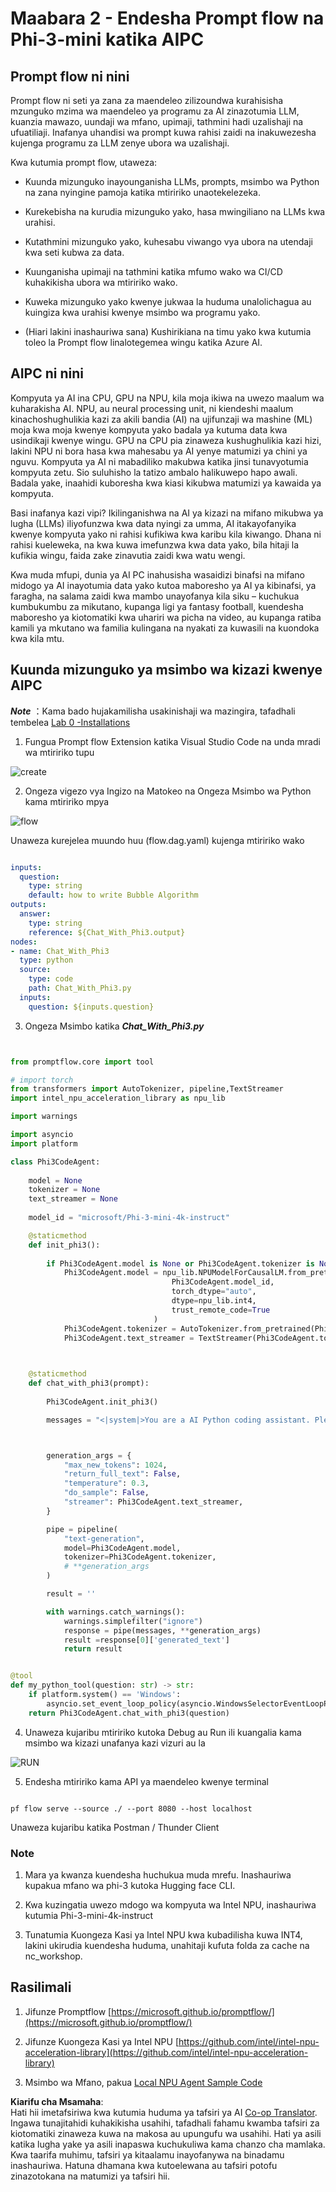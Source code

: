 <!--
CO_OP_TRANSLATOR_METADATA:
{
  "original_hash": "bc29f7fe7fc16bed6932733eac8c81b8",
  "translation_date": "2025-07-17T04:00:51+00:00",
  "source_file": "md/02.Application/02.Code/Phi3/VSCodeExt/HOL/AIPC/02.PromptflowWithNPU.md",
  "language_code": "sw"
}
-->
# **Maabara 2 - Endesha Prompt flow na Phi-3-mini katika AIPC**

## **Prompt flow ni nini**

Prompt flow ni seti ya zana za maendeleo zilizoundwa kurahisisha mzunguko mzima wa maendeleo ya programu za AI zinazotumia LLM, kuanzia mawazo, uundaji wa mfano, upimaji, tathmini hadi uzalishaji na ufuatiliaji. Inafanya uhandisi wa prompt kuwa rahisi zaidi na inakuwezesha kujenga programu za LLM zenye ubora wa uzalishaji.

Kwa kutumia prompt flow, utaweza:

- Kuunda mizunguko inayounganisha LLMs, prompts, msimbo wa Python na zana nyingine pamoja katika mtiririko unaotekelezeka.

- Kurekebisha na kurudia mizunguko yako, hasa mwingiliano na LLMs kwa urahisi.

- Kutathmini mizunguko yako, kuhesabu viwango vya ubora na utendaji kwa seti kubwa za data.

- Kuunganisha upimaji na tathmini katika mfumo wako wa CI/CD kuhakikisha ubora wa mtiririko wako.

- Kuweka mizunguko yako kwenye jukwaa la huduma unalolichagua au kuingiza kwa urahisi kwenye msimbo wa programu yako.

- (Hiari lakini inashauriwa sana) Kushirikiana na timu yako kwa kutumia toleo la Prompt flow linalotegemea wingu katika Azure AI.

## **AIPC ni nini**

Kompyuta ya AI ina CPU, GPU na NPU, kila moja ikiwa na uwezo maalum wa kuharakisha AI. NPU, au neural processing unit, ni kiendeshi maalum kinachoshughulikia kazi za akili bandia (AI) na ujifunzaji wa mashine (ML) moja kwa moja kwenye kompyuta yako badala ya kutuma data kwa usindikaji kwenye wingu. GPU na CPU pia zinaweza kushughulikia kazi hizi, lakini NPU ni bora hasa kwa mahesabu ya AI yenye matumizi ya chini ya nguvu. Kompyuta ya AI ni mabadiliko makubwa katika jinsi tunavyotumia kompyuta zetu. Sio suluhisho la tatizo ambalo halikuwepo hapo awali. Badala yake, inaahidi kuboresha kwa kiasi kikubwa matumizi ya kawaida ya kompyuta.

Basi inafanya kazi vipi? Ikilinganishwa na AI ya kizazi na mifano mikubwa ya lugha (LLMs) iliyofunzwa kwa data nyingi za umma, AI itakayofanyika kwenye kompyuta yako ni rahisi kufikiwa kwa karibu kila kiwango. Dhana ni rahisi kueleweka, na kwa kuwa imefunzwa kwa data yako, bila hitaji la kufikia wingu, faida zake zinavutia zaidi kwa watu wengi.

Kwa muda mfupi, dunia ya AI PC inahusisha wasaidizi binafsi na mifano midogo ya AI inayotumia data yako kutoa maboresho ya AI ya kibinafsi, ya faragha, na salama zaidi kwa mambo unayofanya kila siku – kuchukua kumbukumbu za mikutano, kupanga ligi ya fantasy football, kuendesha maboresho ya kiotomatiki kwa uhariri wa picha na video, au kupanga ratiba kamili ya mkutano wa familia kulingana na nyakati za kuwasili na kuondoka kwa kila mtu.

## **Kuunda mizunguko ya msimbo wa kizazi kwenye AIPC**

***Note*** ：Kama bado hujakamilisha usakinishaji wa mazingira, tafadhali tembelea [Lab 0 -Installations](./01.Installations.md)

1. Fungua Prompt flow Extension katika Visual Studio Code na unda mradi wa mtiririko tupu

![create](../../../../../../../../../translated_images/pf_create.bde888dc83502eba082a058175bbf1eee6791219795393a386b06fd3043ec54d.sw.png)

2. Ongeza vigezo vya Ingizo na Matokeo na Ongeza Msimbo wa Python kama mtiririko mpya

![flow](../../../../../../../../../translated_images/pf_flow.520824c0969f2a94f17e947f86bdc4b4c6c88a2efa394fe3bcfb58c0dbc578a7.sw.png)

Unaweza kurejelea muundo huu (flow.dag.yaml) kujenga mtiririko wako

```yaml

inputs:
  question:
    type: string
    default: how to write Bubble Algorithm
outputs:
  answer:
    type: string
    reference: ${Chat_With_Phi3.output}
nodes:
- name: Chat_With_Phi3
  type: python
  source:
    type: code
    path: Chat_With_Phi3.py
  inputs:
    question: ${inputs.question}


```

3. Ongeza Msimbo katika ***Chat_With_Phi3.py***

```python


from promptflow.core import tool

# import torch
from transformers import AutoTokenizer, pipeline,TextStreamer
import intel_npu_acceleration_library as npu_lib

import warnings

import asyncio
import platform

class Phi3CodeAgent:
    
    model = None
    tokenizer = None
    text_streamer = None
    
    model_id = "microsoft/Phi-3-mini-4k-instruct"

    @staticmethod
    def init_phi3():
        
        if Phi3CodeAgent.model is None or Phi3CodeAgent.tokenizer is None or Phi3CodeAgent.text_streamer is None:
            Phi3CodeAgent.model = npu_lib.NPUModelForCausalLM.from_pretrained(
                                    Phi3CodeAgent.model_id,
                                    torch_dtype="auto",
                                    dtype=npu_lib.int4,
                                    trust_remote_code=True
                                )
            Phi3CodeAgent.tokenizer = AutoTokenizer.from_pretrained(Phi3CodeAgent.model_id)
            Phi3CodeAgent.text_streamer = TextStreamer(Phi3CodeAgent.tokenizer, skip_prompt=True)

    

    @staticmethod
    def chat_with_phi3(prompt):
        
        Phi3CodeAgent.init_phi3()

        messages = "<|system|>You are a AI Python coding assistant. Please help me to generate code in Python.The answer only genertated Python code, but any comments and instructions do not need to be generated<|end|><|user|>" + prompt +"<|end|><|assistant|>"



        generation_args = {
            "max_new_tokens": 1024,
            "return_full_text": False,
            "temperature": 0.3,
            "do_sample": False,
            "streamer": Phi3CodeAgent.text_streamer,
        }

        pipe = pipeline(
            "text-generation",
            model=Phi3CodeAgent.model,
            tokenizer=Phi3CodeAgent.tokenizer,
            # **generation_args
        )

        result = ''

        with warnings.catch_warnings():
            warnings.simplefilter("ignore")
            response = pipe(messages, **generation_args)
            result =response[0]['generated_text']
            return result


@tool
def my_python_tool(question: str) -> str:
    if platform.system() == 'Windows':
        asyncio.set_event_loop_policy(asyncio.WindowsSelectorEventLoopPolicy())
    return Phi3CodeAgent.chat_with_phi3(question)


```

4. Unaweza kujaribu mtiririko kutoka Debug au Run ili kuangalia kama msimbo wa kizazi unafanya kazi vizuri au la

![RUN](../../../../../../../../../translated_images/pf_run.4239e8a0b420a58284edf6ee1471c1697c345670313c8e7beac0edaee15b9a9d.sw.png)

5. Endesha mtiririko kama API ya maendeleo kwenye terminal

```

pf flow serve --source ./ --port 8080 --host localhost   

```

Unaweza kujaribu katika Postman / Thunder Client

### **Note**

1. Mara ya kwanza kuendesha huchukua muda mrefu. Inashauriwa kupakua mfano wa phi-3 kutoka Hugging face CLI.

2. Kwa kuzingatia uwezo mdogo wa kompyuta wa Intel NPU, inashauriwa kutumia Phi-3-mini-4k-instruct

3. Tunatumia Kuongeza Kasi ya Intel NPU kwa kubadilisha kuwa INT4, lakini ukirudia kuendesha huduma, unahitaji kufuta folda za cache na nc_workshop.

## **Rasilimali**

1. Jifunze Promptflow [https://microsoft.github.io/promptflow/](https://microsoft.github.io/promptflow/)

2. Jifunze Kuongeza Kasi ya Intel NPU [https://github.com/intel/intel-npu-acceleration-library](https://github.com/intel/intel-npu-acceleration-library)

3. Msimbo wa Mfano, pakua [Local NPU Agent Sample Code](../../../../../../../../../code/07.Lab/01/AIPC)

**Kiarifu cha Msamaha**:  
Hati hii imetafsiriwa kwa kutumia huduma ya tafsiri ya AI [Co-op Translator](https://github.com/Azure/co-op-translator). Ingawa tunajitahidi kuhakikisha usahihi, tafadhali fahamu kwamba tafsiri za kiotomatiki zinaweza kuwa na makosa au upungufu wa usahihi. Hati ya asili katika lugha yake ya asili inapaswa kuchukuliwa kama chanzo cha mamlaka. Kwa taarifa muhimu, tafsiri ya kitaalamu inayofanywa na binadamu inashauriwa. Hatuna dhamana kwa kutoelewana au tafsiri potofu zinazotokana na matumizi ya tafsiri hii.